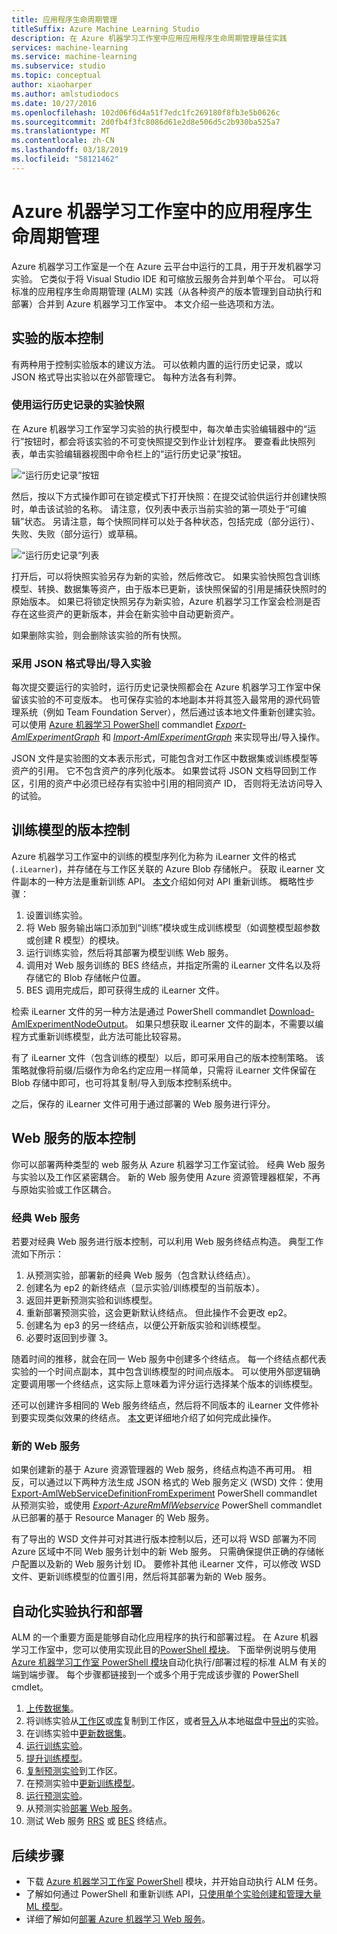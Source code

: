 ```yaml
---
title: 应用程序生命周期管理
titleSuffix: Azure Machine Learning Studio
description: 在 Azure 机器学习工作室中应用应用程序生命周期管理最佳实践
services: machine-learning
ms.service: machine-learning
ms.subservice: studio
ms.topic: conceptual
author: xiaoharper
ms.author: amlstudiodocs
ms.date: 10/27/2016
ms.openlocfilehash: 102d06f6d4a51f7edc1fc269180f8fb3e5b0626c
ms.sourcegitcommit: 2d0fb4f3fc8086d61e2d8e506d5c2b930ba525a7
ms.translationtype: MT
ms.contentlocale: zh-CN
ms.lasthandoff: 03/18/2019
ms.locfileid: "58121462"
---
```

# <a name="application-lifecycle-management-in-azure-machine-learning-studio"></a>Azure 机器学习工作室中的应用程序生命周期管理
Azure 机器学习工作室是一个在 Azure 云平台中运行的工具，用于开发机器学习实验。 它类似于将 Visual Studio IDE 和可缩放云服务合并到单个平台。 可以将标准的应用程序生命周期管理 (ALM) 实践（从各种资产的版本管理到自动执行和部署）合并到 Azure 机器学习工作室中。 本文介绍一些选项和方法。

## <a name="versioning-experiment"></a>实验的版本控制
有两种用于控制实验版本的建议方法。 可以依赖内置的运行历史记录，或以 JSON 格式导出实验以在外部管理它。 每种方法各有利弊。

### <a name="experiment-snapshots-using-run-history"></a>使用运行历史记录的实验快照
在 Azure 机器学习工作室学习实验的执行模型中，每次单击实验编辑器中的“运行”按钮时，都会将该实验的不可变快照提交到作业计划程序。 要查看此快照列表，单击实验编辑器视图中命令栏上的“运行历史记录”按钮。

![“运行历史记录”按钮](./media/version-control/runhistory.png)

然后，按以下方式操作即可在锁定模式下打开快照：在提交试验供运行并创建快照时，单击该试验的名称。 请注意，仅列表中表示当前实验的第一项处于“可编辑”状态。 另请注意，每个快照同样可以处于各种状态，包括完成（部分运行）、失败、失败（部分运行）或草稿。

![“运行历史记录”列表](./media/version-control/runhistorylist.png)

打开后，可以将快照实验另存为新的实验，然后修改它。 如果实验快照包含训练模型、转换、数据集等资产，由于版本已更新，该快照保留的引用是捕获快照时的原始版本。 如果已将锁定快照另存为新实验，Azure 机器学习工作室会检测是否存在这些资产的更新版本，并会在新实验中自动更新资产。

如果删除实验，则会删除该实验的所有快照。

### <a name="exportimport-experiment-in-json-format"></a>采用 JSON 格式导出/导入实验
每次提交要运行的实验时，运行历史记录快照都会在 Azure 机器学习工作室中保留该实验的不可变版本。 也可保存实验的本地副本并将其签入最常用的源代码管理系统（例如 Team Foundation Server），然后通过该本地文件重新创建实验。 可以使用 [Azure 机器学习 PowerShell](https://aka.ms/amlps) commandlet [*Export-AmlExperimentGraph*](https://github.com/hning86/azuremlps#export-amlexperimentgraph) 和 [*Import-AmlExperimentGraph*](https://github.com/hning86/azuremlps#import-amlexperimentgraph) 来实现导出/导入操作。

JSON 文件是实验图的文本表示形式，可能包含对工作区中数据集或训练模型等资产的引用。 它不包含资产的序列化版本。 如果尝试将 JSON 文档导回到工作区，引用的资产中必须已经存有实验中引用的相同资产 ID， 否则将无法访问导入的试验。

## <a name="versioning-trained-model"></a>训练模型的版本控制
Azure 机器学习工作室中的训练的模型序列化为称为 iLearner 文件的格式 (`.iLearner`)，并存储在与工作区关联的 Azure Blob 存储帐户。 获取 iLearner 文件副本的一种方法是重新训练 API。 [本文](/azure/machine-learning/studio/retrain-machine-learning-model)介绍如何对 API 重新训练。 概略性步骤：

1. 设置训练实验。
2. 将 Web 服务输出端口添加到“训练”模块或生成训练模型（如调整模型超参数或创建 R 模型）的模块。
3. 运行训练实验，然后将其部署为模型训练 Web 服务。
4. 调用对 Web 服务训练的 BES 终结点，并指定所需的 iLearner 文件名以及将存储它的 Blob 存储帐户位置。
5. BES 调用完成后，即可获得生成的 iLearner 文件。

检索 iLearner 文件的另一种方法是通过 PowerShell commandlet [Download-AmlExperimentNodeOutput](https://github.com/hning86/azuremlps#download-amlexperimentnodeoutput)。 如果只想获取 iLearner 文件的副本，不需要以编程方式重新训练模型，此方法可能比较容易。

有了 iLearner 文件（包含训练的模型）以后，即可采用自己的版本控制策略。 该策略就像将前缀/后缀作为命名约定应用一样简单，只需将 iLearner 文件保留在 Blob 存储中即可，也可将其复制/导入到版本控制系统中。

之后，保存的 iLearner 文件可用于通过部署的 Web 服务进行评分。

## <a name="versioning-web-service"></a>Web 服务的版本控制
你可以部署两种类型的 web 服务从 Azure 机器学习工作室试验。 经典 Web 服务与实验以及工作区紧密耦合。 新的 Web 服务使用 Azure 资源管理器框架，不再与原始实验或工作区耦合。

### <a name="classic-web-service"></a>经典 Web 服务
若要对经典 Web 服务进行版本控制，可以利用 Web 服务终结点构造。 典型工作流如下所示：

1. 从预测实验，部署新的经典 Web 服务（包含默认终结点）。
2. 创建名为 ep2 的新终结点（显示实验/训练模型的当前版本）。
3. 返回并更新预测实验和训练模型。
4. 重新部署预测实验，这会更新默认终结点。 但此操作不会更改 ep2。
5. 创建名为 ep3 的另一终结点，以便公开新版实验和训练模型。
6. 必要时返回到步骤 3。

随着时间的推移，就会在同一 Web 服务中创建多个终结点。 每一个终结点都代表实验的一个时间点副本，其中包含训练模型的时间点版本。 可以使用外部逻辑确定要调用哪一个终结点，这实际上意味着为评分运行选择某个版本的训练模型。

还可以创建许多相同的 Web 服务终结点，然后将不同版本的 iLearner 文件修补到要实现类似效果的终结点。 [本文](create-models-and-endpoints-with-powershell.md)更详细地介绍了如何完成此操作。

### <a name="new-web-service"></a>新的 Web 服务
如果创建新的基于 Azure 资源管理器的 Web 服务，终结点构造不再可用。 相反，可以通过以下两种方法生成 JSON 格式的 Web 服务定义 (WSD) 文件：使用 [Export-AmlWebServiceDefinitionFromExperiment](https://github.com/hning86/azuremlps#export-amlwebservicedefinitionfromexperiment) PowerShell commandlet 从预测实验，或使用 [*Export-AzureRmMlWebservice*](https://docs.microsoft.com/powershell/module/azurerm.machinelearning/export-azurermmlwebservice?view=azurermps-6.6.0) PowerShell commandlet 从已部署的基于 Resource Manager 的 Web 服务。

有了导出的 WSD 文件并可对其进行版本控制以后，还可以将 WSD 部署为不同 Azure 区域中不同 Web 服务计划中的新 Web 服务。 只需确保提供正确的存储帐户配置以及新的 Web 服务计划 ID。 要修补其他 iLearner 文件，可以修改 WSD 文件、更新训练模型的位置引用，然后将其部署为新的 Web 服务。

## <a name="automate-experiment-execution-and-deployment"></a>自动化实验执行和部署
ALM 的一个重要方面是能够自动化应用程序的执行和部署过程。 在 Azure 机器学习工作室中，您可以使用实现此目的[PowerShell 模块](https://aka.ms/amlps)。 下面举例说明与使用 [Azure 机器学习工作室 PowerShell 模块](https://aka.ms/amlps)自动化执行/部署过程的标准 ALM 有关的端到端步骤。 每个步骤都链接到一个或多个用于完成该步骤的 PowerShell cmdlet。

1. [上传数据集](https://github.com/hning86/azuremlps#upload-amldataset)。
2. 将训练实验从[工作区](https://github.com/hning86/azuremlps#copy-amlexperiment)或[库](https://github.com/hning86/azuremlps#copy-amlexperimentfromgallery)复制到工作区，或者[导入](https://github.com/hning86/azuremlps#import-amlexperimentgraph)从本地磁盘中[导出](https://github.com/hning86/azuremlps#export-amlexperimentgraph)的实验。
3. 在训练实验中[更新数据集](https://github.com/hning86/azuremlps#update-amlexperimentuserasset)。
4. [运行训练实验](https://github.com/hning86/azuremlps#start-amlexperiment)。
5. [提升训练模型](https://github.com/hning86/azuremlps#promote-amltrainedmodel)。
6. [复制预测实验](https://github.com/hning86/azuremlps#copy-amlexperiment)到工作区。
7. 在预测实验中[更新训练模型](https://github.com/hning86/azuremlps#update-amlexperimentuserasset)。
8. [运行预测实验](https://github.com/hning86/azuremlps#start-amlexperiment)。
9. 从预测实验[部署 Web 服务](https://github.com/hning86/azuremlps#new-amlwebservice)。
10. 测试 Web 服务 [RRS](https://github.com/hning86/azuremlps#invoke-amlwebservicerrsendpoint) 或 [BES](https://github.com/hning86/azuremlps#invoke-amlwebservicebesendpoint) 终结点。

## <a name="next-steps"></a>后续步骤
* 下载 [Azure 机器学习工作室 PowerShell](https://aka.ms/amlps) 模块，并开始自动执行 ALM 任务。
* 了解如何通过 PowerShell 和重新训练 API，[只使用单个实验创建和管理大量 ML 模型](create-models-and-endpoints-with-powershell.md)。
* 详细了解如何[部署 Azure 机器学习 Web 服务](publish-a-machine-learning-web-service.md)。
